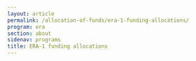 ```yaml
---
layout: article
permalink: /allocation-of-funds/era-1-funding-allocations/
program: era
section: about
sidenav: programs
title: ERA-1 funding allocations
---
```

